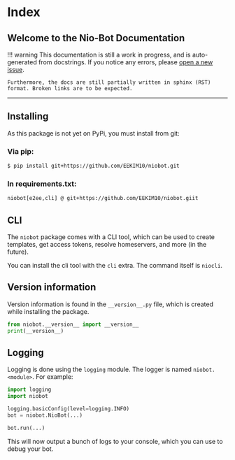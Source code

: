 # Index
## Welcome to the Nio-Bot Documentation

!!! warning
    This documentation is still a work in progress, and is auto-generated from docstrings.
    If you notice any errors, please [open a new issue](https://github.com/EEKIM10/niobot/issues/new).

    Furthermore, the docs are still partially written in sphinx (RST) format. Broken links are to be expected.

-------------

## Installing
As this package is not yet on PyPi, you must install from git:

### Via pip:
```bash
$ pip install git+https://github.com/EEKIM10/niobot.git
```

### In requirements.txt:
```txt
niobot[e2ee,cli] @ git+https://github.com/EEKIM10/niobot.giit
```

## CLI
The `niobot` package comes with a CLI tool, which can be used to create templates, get access tokens, resolve
homeservers, and more (in the future).

You can install the cli tool with the `cli` extra. The command itself is `niocli`.

## Version information
Version information is found in the `__version__.py` file, which is created while installing the package.

```python
from niobot.__version__ import __version__
print(__version__)
```

## Logging
Logging is done using the `logging` module. The logger is named `niobot.<module>`. For example:

```python
import logging
import niobot

logging.basicConfig(level=logging.INFO)
bot = niobot.NioBot(...)

bot.run(...)
```
This will now output a bunch of logs to your console, which you can use to debug your bot.
